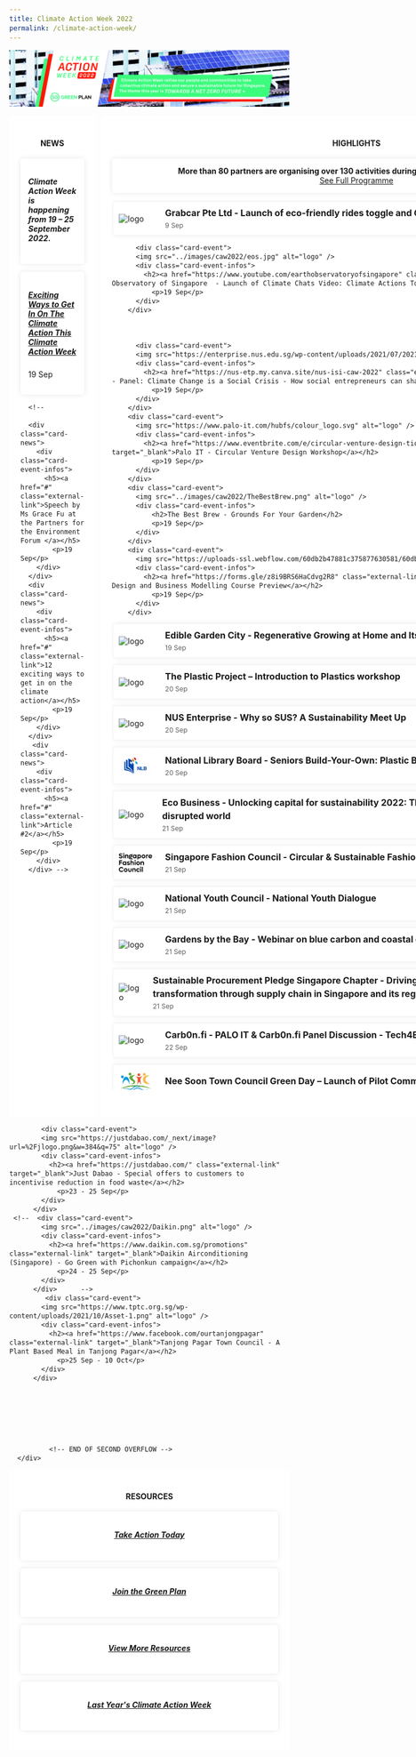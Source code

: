 ```yaml
---
title: Climate Action Week 2022
permalink: /climate-action-week/
---
```


<style>

/* Red #EF3F22, Teal #02B499, Skydark blue #234F71 */

/* Start of offsetting margin to clear space */
.col.is-offset-2, .col.is-offset-2-tablet {
    margin-left: 0;
}

.col.is-8, .col.is-8-tablet {
    flex: 0%;
}
/* End of offsetting margin to clear space */


.grid {
  display: grid;
  gap: 10px;
  grid-template-columns: 2fr 4fr 1fr;
}

.grid h2 {
  /* color: black; */
}
.main {
  background: white;
}

.side {
  background: white;
}

.overflow-container {
  height: 40vh;
  overflow: auto;
  margin-bottom: 2em;
}

.main,
.side {
  padding: 20px;
  border-radius: 5px
  margin: 10px 10px;
}

/* Cards */

.card-news {
  overflow: hidden;
  /* height: 200px; */
  background: white;
  box-shadow: 0 0 10px rgba(0,0,0,0.1);
  display: flex;
  flex-direction: column;
  border-radius: 5px;
  align-items: center;
  padding: 1em;
  max-width: auto;
  margin: 0em 0em 1em 0em;
}

.card-event {
  overflow: hidden;
  height: auto;
  background: white;
  box-shadow: 0 0 10px rgba(0,0,0,0.1);
  display: flex;
  border-radius: 5px;
  align-items: center;
  margin: 0.2em 1em 1em 0.2em;
}

.card-event img {
  height: 100%;
  width: 60px;
  object-fit: cover;
  margin: 10px;
}

.card-event h2 {
  font-size: 16px;
  font-weight: bold;
  margin: 0px 0px 0px 5px;
  line-height: 1.5;
}

.card-event p {
  font-size: 12px;
  line-height: 1.5;
  opacity: .7;
  margin: 2px 0px 0px 5px;
}

.card-event a {
  text-decoration:none;
}

.card-event .card-event-infos {
  padding: 8px;
}


.card-banner {
  background-size: cover;
  background-position: center;
  height: auto;
  margin-left: 1em;
  display: flex;
  flex-flow: column;
  padding: 0em 7em 1em 6em;
  justify-content: center;
  align-items: center;
  color: white;
  font-size: 1.2em;
  /* font-weight: bold; */
  text-shadow: 1px 1px 3px rgba(0,0,0,0.8);
  border-radius: 5px;
  box-shadow: 0 0 5px rgba(0,0,0,0.2);
}

.card-banner > h3 {
  font-size: 2.8em;
  padding: 0.3em;
  justify-content: center;
  align-items: center;
  line-height: 0.8;
  color: white;
  text-shadow: 1px 1px 3px rgba(0,0,0,0.5);
}

/* To hide title breadcrumb banner and right icons */
.bp-section.is-small.bp-section-pagetitle {
  display: none;
}

#main-content > section:nth-child(2) > div > div > div.col.is-1.has-float-btns.is-position-relative.is-hidden-touch {
  display: none;
}


/* Media screening */
@media(max-width: 600px){
  .grid {
    grid-template-columns: 1fr;
  }
  .card-banner {
      padding: 0em 1em 1em 1em;
  }
}

</style>



<!-------------------------------------------- START OF HTML ------------------------------------------->

<a href="/resources/CAW2022.pdf"><img src="../images/caw2022/cawbanner2022-2.jpg" alt="climate action week"></a>

<div class="grid">
<!-- NEWS -->

  <article class="main">
    <h4><strong><center>NEWS</center></strong></h4>
      <div class="card-news">
        <div class="card-event-infos">
          <h5>Climate Action Week is happening from 19 – 25 September 2022.</h5>
        </div>
      </div>
            <div class="card-news">
        <div class="card-event-infos">
          <h5><a href="https://greenplan.medium.com/exciting-ways-to-get-in-on-the-climate-action-this-climate-action-week-fe5a00899c89" class="external-link">Exciting Ways to Get In On The Climate Action This Climate Action Week</a></h5>
            <p>19 Sep</p>
        </div>
      </div>
      
      <!--

      <div class="card-news">
        <div class="card-event-infos">
          <h5><a href="#" class="external-link">Speech by Ms Grace Fu at the Partners for the Environment Forum </a></h5>
            <p>19 Sep</p>
        </div>
      </div>
      <div class="card-news">
        <div class="card-event-infos">
          <h5><a href="#" class="external-link">12 exciting ways to get in on the climate action</a></h5>
            <p>19 Sep</p>
        </div>
      </div>
       <div class="card-news">
        <div class="card-event-infos">
          <h5><a href="#" class="external-link">Article #2</a></h5>
            <p>19 Sep</p>
        </div>
      </div> -->  
  </article>

<!-- EVENTS -->

  <section class="side">
    <h4><strong><center>HIGHLIGHTS</center></strong></h4>
        <div class="card-news">
            <div class="card-event-infos" style="display: flex; justify-content:center; flex-direction: column; text-align: center; margin-bottom: 0px;">
                <strong>More than 80 partners are organising over 130 activities during Climate Action Week this year!</strong>
              <a class="button_caw" href="../images/caw2022/CAW_Events_2022.pdf" target="_blank">See Full Programme</a>
            </div>
        </div>
      <div class="overflow-container">  
         <div class="card-event">
          <img src="https://assets.grab.com/wp-content/uploads/sites/4/2021/04/15151634/Grab_Logo_2021.jpg" alt="logo" />
          <div class="card-event-infos">
            <h2>Grabcar Pte Ltd - Launch of eco-friendly rides toggle and Green Programme for Grab Food</h2>
              <p>9 Sep</p>
          </div>
        </div>    
          
          <div class="card-event">
          <img src="../images/caw2022/eos.jpg" alt="logo" />
          <div class="card-event-infos">
            <h2><a href="https://www.youtube.com/earthobservatoryofsingapore" class="external-link" target="_blank">Earth Observatory of Singapore  - Launch of Climate Chats Video: Climate Actions Towards a Net Zero Future</a></h2>
              <p>19 Sep</p>
          </div>
        </div>    
          
     
          
          <div class="card-event">
          <img src="https://enterprise.nus.edu.sg/wp-content/uploads/2021/07/2021-NUS-Enterprise-logo.png" alt="logo" />
          <div class="card-event-infos">
            <h2><a href="https://nus-etp.my.canva.site/nus-isi-caw-2022" class="external-link" target="_blank">NUS Enterprise - Panel: Climate Change is a Social Crisis - How social entrepreneurs can shape the climate response</a></h2>
              <p>19 Sep</p>
          </div>
        </div>                  
        <div class="card-event">
          <img src="https://www.palo-it.com/hubfs/colour_logo.svg" alt="logo" />
          <div class="card-event-infos">
            <h2><a href="https://www.eventbrite.com/e/circular-venture-design-tickets-408036326637" class="external-link" target="_blank">Palo IT - Circular Venture Design Workshop</a></h2>
              <p>19 Sep</p>
          </div>
        </div>
        <div class="card-event">
          <img src="../images/caw2022/TheBestBrew.png" alt="logo" />
          <div class="card-event-infos">
              <h2>The Best Brew - Grounds For Your Garden</h2>
              <p>19 Sep</p>
          </div>
        </div>
        <div class="card-event">
          <img src="https://uploads-ssl.webflow.com/60db2b47881c375877630581/60dbd88f5e81e34de90c5609_logo.png" alt="logo" />
          <div class="card-event-infos">
            <h2><a href="https://forms.gle/z8i9BRS6HaCdvg2R8" class="external-link" target="_blank">Chemistry - Circular Design and Business Modelling Course Preview</a></h2>
              <p>19 Sep</p>
          </div>
        </div>
  <div class="card-event">
          <img src="https://cdn-images.kontinentalist.com/kontinentalist-story-asset-1603358578.png" alt="logo" /> 
          <div class="card-event-infos">
            <h2><a href="https://docs.google.com/forms/d/e/1FAIpQLSfULliF2WJiujqRfQMbKFmkcYcdxpuXKJtFVGd1AKxZo8Npyg/viewform" class="external-link" target="_blank">Edible Garden City - Regenerative Growing at Home and Its Benefits</a></h2>
              <p>19 Sep</p>
          </div>
        </div>
       <div class="card-event">
          <img src="https://static.wixstatic.com/media/7fafc4_8291994d39094a4499f2d812c6ebc44e~mv2.png/v1/crop/x_21,y_42,w_2797,h_2720/fill/w_270,h_262,al_c,q_85,usm_0.66_1.00_0.01,enc_auto/TPP-Crabby-(-NO-BG).png" alt="logo" />
          <div class="card-event-infos">
            <h2><a href="https://www.theplasticproject.sg/program" class="external-link" target="_blank">The Plastic Project – Introduction to Plastics workshop</a></h2>
              <p>20 Sep</p>
          </div>
          </div>
        <div class="card-event">
          <img src="https://enterprise.nus.edu.sg/wp-content/uploads/2021/07/2021-NUS-Enterprise-logo.png" alt="logo" />
          <div class="card-event-infos">
            <h2><a href="https://nus-etp.my.canva.site/nus-isi-caw-2022" class="external-link" target="_blank">NUS Enterprise - Why so SUS? A Sustainability Meet Up</a></h2>
              <p>20 Sep</p>
          </div>
        </div>   
        <div class="card-event">
          <img src="../images/caw2022/nlb.jpg" alt="logo" />
          <div class="card-event-infos">
            <h2><a href="https://www.eventbrite.sg/e/seniors-build-your-own-plastic-bottle-art-registration-415872143777" class="external-link" target="_blank">National Library Board - Seniors Build-Your-Own: Plastic Bottle Art</a></h2>
              <p>20 Sep</p>
          </div>
        </div>           
        <div class="card-event">
          <img src="https://global-uploads.webflow.com/5cb6a396e13945f2ca46a56f/5d1c2b355ed8a978c6ca57b6_EB%20Logo-trans-p-500.png" alt="logo" />
          <div class="card-event-infos">
            <h2><a href="https://events.eco-business.com/flagship-events/unlocking-capital-for-sustainability-2022#about" class="external-link" target="_blank">Eco Business - Unlocking capital for sustainability 2022: The role of sustainable finance in a disrupted world</a></h2>
              <p>21 Sep</p>
          </div>
        </div>
        <div class="card-event">
          <img src="../images/caw2022/sfc.jpg" alt="logo" />
          <div class="card-event-infos">
            <h2><a href="https://bethechange.fashion/" class="external-link" target="_blank">Singapore Fashion Council - Circular & Sustainable Fashion Virtual Seminar</a></h2>
              <p>21 Sep</p>
          </div>
        </div>
        <div class="card-event">
          <img src="https://www.nyc.gov.sg/-/media/mccy/projects/nyc/images/logos/nyc_logo.png" alt="logo"/>
          <div class="card-event-infos">
            <h2><a href="https://www.nyc.gov.sg/en/initiatives/programmes/national-youth-dialogues" class="external-link" target="_blank">National Youth Council - National Youth Dialogue</a></h2>
              <p>21 Sep</p>
          </div>
        </div>
        <div class="card-event">
          <img src="https://cdn.shopify.com/s/files/1/0263/9711/4425/files/GBTB_grey_landscape_logo_360x.png?v=1635390381" alt="logo" />
          <div class="card-event-infos">
            <h2><a href="https://www.gardensbythebay.com.sg/en/things-to-do/calendar-of-events/wonderful-wetlands.html" class="external-link" target="_blank">Gardens by the Bay - Webinar on blue carbon and coastal ecosystems</a></h2>
              <p>21 Sep</p>
          </div>
        </div>
        <div class="card-event">
          <img src="https://img.evbuc.com/https%3A%2F%2Fcdn.evbuc.com%2Fimages%2F345282539%2F477804790849%2F1%2Foriginal.20220831-071855?w=800&auto=format%2Ccompress&q=75&sharp=10&rect=290%2C0%2C878%2C439&s=4b51476c5830d35b8ef36e66c1bfd2c1" alt="logo" />
          <div class="card-event-infos">
            <h2><a href="https://www.eventbrite.sg/e/driving-carbon-reduction-sustainable-transformation-through-supply-chain-tickets-411075657357" class="external-link" target="_blank">Sustainable Procurement Pledge Singapore Chapter - Driving carbon reduction and sustainable transformation through supply chain in Singapore and its region</a></h2>
              <p>21 Sep</p>
          </div>
        </div>
        <div class="card-event">
          <img src="https://carb0nfi.notion.site/image/https%3A%2F%2Fs3-us-west-2.amazonaws.com%2Fsecure.notion-static.com%2F7ed21bec-4283-4b29-ac56-b057ddb28edd%2FHorizontal_Logo_Carb0n.fi.jpg?table=block&id=f5c20ce3-81c8-4a48-b240-e72952a190ed&spaceId=2f3da455-5cf6-4124-be31-6d0ba08b3d36&width=1340&userId=&cache=v2" alt="logo" />
          <div class="card-event-infos">
            <h2><a href="https://bit.ly/3pZNfaY" class="external-link" target="_blank">Carb0n.fi - PALO IT & Carb0n.fi Panel Discussion - Tech4Earth: Friend or Foe?</a></h2>
              <p>22 Sep</p>
          </div>
        </div>
        <div class="card-event">
          <img src="../images/caw2022/nstc.jpg" alt="logo" />
          <div class="card-event-infos">
            <h2>Nee Soon Town Council Green Day – Launch of Pilot Community Library</h2>
              <p>22 Sep</p>
          </div>
        </div>          
        <div class="card-event">
          <img src="https://www.nea.gov.sg/images/default-source/about-us/nea-logo.png" alt="logo" />
          <div class="card-event-infos">
            <h2><a href="http://go.gov.sg/caw2022tour" class="external-link" target="_blank">National Environment Agency - Visit to Tuas South Incineration Plant</a></h2>
              <p>23 Sep</p>
          </div>
        </div>           
        <div class="card-event">
          <img src="https://enterprise.nus.edu.sg/wp-content/uploads/2021/07/2021-NUS-Enterprise-logo.png" alt="logo" />
          <div class="card-event-infos">
            <h2><a href="https://nus-etp.my.canva.site/nus-isi-caw-2022" class="external-link" target="_blank">NUS Enterprise - Debate on innovation to reverse the effects of climate change</a></h2>
              <p>23 Sep</p>
          </div>
        </div>              
        <div class="card-event">
          <img src="../images/caw2022/ntu-green-sparks.png" alt="logo" />
          <div class="card-event-infos">
            <h2><a href="https://docs.google.com/forms/d/e/1FAIpQLSd_08MGKOHLZBQwPnl2wMg6y5ExYKwILgFBR5gJIzcu9fpjFQ/viewform?usp=pp_url" class="external-link" target="_blank">NTU GreenSparks - Climate Justice Dialogue</a></h2>
              <p>23 Sep</p>
          </div>
        </div>
        <div class="card-event">
          <img src="https://www.smu.edu.sg/themes/smubase_4g/svg/logo-d-smu.svg" alt="logo" />
          <div class="card-event-infos">
            <h2><a href="https://www.smusa.sg/sustainability" class="external-link" target="_blank">Singapore Management University - Fireside Chat: Towards Net Zero</a></h2>
              <p>23 Sep</p>
          </div>
        </div>                
        <div class="card-event">
          <img src="https://carb0nfi.notion.site/image/https%3A%2F%2Fs3-us-west-2.amazonaws.com%2Fsecure.notion-static.com%2F7ed21bec-4283-4b29-ac56-b057ddb28edd%2FHorizontal_Logo_Carb0n.fi.jpg?table=block&id=f5c20ce3-81c8-4a48-b240-e72952a190ed&spaceId=2f3da455-5cf6-4124-be31-6d0ba08b3d36&width=1340&userId=&cache=v2" alt="logo" />
          <div class="card-event-infos">
            <h2><a href="https://bit.ly/3pZNfaY" class="external-link" target="_blank">Carb0n.fi - The Plastic Project Singapore Workshop and the InOut Atelier Terrarium Workshop</a></h2>
              <p>23 Sep</p>
          </div>
        </div>
        <div class="card-event">
          <img src="../images/caw2022/OurGreenMOCA.png" alt="logo" />
          <div class="card-event-infos">
            <h2><a href="https://bit.ly/cleancairnhill" class="external-link" target="_blank">Our Green MoCa (Moulmein-Cairnhill) - Keep Pek Kio Clean Exhibition and Keep Cairnhill Clean Event</a></h2>
              <p>24 Sep</p>
          </div>
        </div>
        <div class="card-event">
          <img src="https://upload.wikimedia.org/wikipedia/en/thumb/a/a9/City_Developments_Limited_logo_-_text_bottom.svg/1200px-City_Developments_Limited_logo_-_text_bottom.svg.png" alt="logo" />
          <div class="card-event-infos">
            <h2><a href="http://cdlsustainability.com/flagship-3p-initiatives/youth4climate-festival/" class="external-link" target="_blank">City Developments Limited - Youth4Climate Concert</a></h2>
              <p>24 Sep</p>
          </div>
        </div>
          <div class="card-event">
          <img src="https://www.palo-it.com/hubfs/colour_logo.svg" />
          <div class="card-event-infos">
            <h2><a href="https://www.eventbrite.sg/e/climate-fresk-palo-it-climate-action-week-tickets-403330050037" class="external-link" target="_blank">Palo-IT Singapore - Climate Fresk Workshop (for adults & kids)</a></h2>
              <p>24 Sep</p>
          </div>
        </div>

         <div class="card-event">
          <img src="https://www.palo-it.com/hubfs/colour_logo.svg"  alt="logo" />
          <div class="card-event-infos">
            <h2><a href="https://www.eventbrite.sg/e/digital-collage-palo-it-climate-action-week-tickets-401549925637" class="external-link" target="_blank">Palo-IT Singapore - Digital Collage Workshop</a></h2>
              <p>24 Sep</p>
          </div>
        </div>
        <div class="card-event">
          <img src="https://groundupinitiative.org/wp-content/uploads/2020/12/GUIlogo_med-257x300.png" alt="logo" />
          <div class="card-event-infos">
            <h2><a href="https://docs.google.com/forms/d/e/1FAIpQLSe_rRD9fqjhec93YgaQH49Z1Qlh47Gf71SasdzCQH0og3jQZA/viewform" class="external-link" target="_blank">Ground-Up Initiative - Balik Kampung @ Ground-Up Initiative - Farming activities</a></h2>
              <p>24 Sep</p>
          </div>
        </div>
        <div class="card-event">
          <img src="../images/caw2022/sfc.jpg" alt="logo" />
          <div class="card-event-infos">
            <h2><a href="https://bethechange.fashion/" class="external-link" target="_blank">Singapore Fashion Council - Upcycling Workshop</a></h2>
              <p>24 Sep</p>
          </div>
        </div>
          <div class="card-event">
          <img src="https://cdn.shopify.com/s/files/1/0263/9711/4425/files/GBTB_grey_landscape_logo_360x.png?v=1635390381" alt="logo" />
          <div class="card-event-infos">
            <h2><a href="https://www.gardensbythebay.com.sg/en/things-to-do/calendar-of-events/wonderful-wetlands.html" class="external-link" target="_blank">Gardens by the Bay - Mangrove monitoring</a></h2>
              <p>24 Sep</p>
          </div>
        </div>          

         <div class="card-event">
          <img src="https://www.sportsingapore.gov.sg/assets/ssccorporate/img/site-logo.jpg"  alt="logo" />
          <div class="card-event-infos">
            <h2>Sport Singapore - Shoe Recycling Drive at Hougang Sport Centre</h2>
              <p>24 Sep</p>
          </div>
        </div>
        <div class="card-event">
          <img src="../images/caw2022/westcoastdivision.jpg" alt="logo" />
          <div class="card-event-infos">
            <h2>West Coast Constituency Office - Cash-For-Trash @ West Coast Heights RN</h2>
              <p>24 Sep</p>
          </div>
        </div>
        <div class="card-event">
          <img src="../images/caw2022/westcoastdivision.jpg" alt="logo" />
          <div class="card-event-infos">
            <h2><a href="https://go.gov.sg/succulent24sep2022" class="external-link" target="_blank">West Coast Constituency Office - Succulent in an Open Terrarium Workshop</a></h2>
              <p>24 Sep</p>
          </div>
        </div>
          <div class="card-event">
          <img src="../images/caw2022/westcoastdivision.jpg" alt="logo" />
          <div class="card-event-infos">
            <h2><a href="https://go.gov.sg/cw24sep2022" class="external-link" target="_blank">West Coast Constituency Office - Confidence on Wheels Programme</a></h2>
              <p>24 Sep</p>
          </div>
        </div>

         <div class="card-event">
          <img src="../images/caw2022/westcoastdivision.jpg"  alt="logo" />
          <div class="card-event-infos">
            <h2><a href="https://go.gov.sg/owclstorytelling-westcoastcc" class="external-link" target="_blank">West Coast Constituency Office - Hybrid Storytelling by Our West Coast Library (OWCL) - Little Turtle and the Sea by Becky Davies</a></h2>
              <p>24 Sep</p>
          </div>
        </div> 
 
          
           <!-- FIRST OVERFLOW FOR WEEK-LONG EVENTS -->       
        </div>
      
      
      
        <!-- SECOND OVERFLOW FOR WEEK-LONG EVENTS -->
        <h4><strong><center>WEEK-LONG EVENTS</center></strong></h4>
          <div class="overflow-container">
        <div class="card-event">
            <img src="../images/caw2022/capitaland.jpg" alt="logo" />
            <div class="card-event-infos">
              <h2><a href="https://www.capitaland.com/sg/malls/rafflescity/en/ProjectGreen.html" class="external-link" target="_blank">CapitaLand - Project Green</a></h2>
                <p>8 Jul - 25 Sep</p>
            </div>
          </div>    
              
          <div class="card-event">
            <img src="https://www.tptc.org.sg/wp-content/uploads/2021/10/Asset-1.png" alt="logo" />
            <div class="card-event-infos">
              <h2><a href="https://www.facebook.com/ourtanjongpagar" class="external-link" target="_blank">Tanjong Pagar Town Council - My Climate Action</a></h2>
                <p>22 Aug - 25 Sep</p>
            </div>
          </div>
          <div class="card-event">
            <img src="https://www.nuh.com.sg/PublishingImages/SiteLogo/nuhlogo.jpg" alt="logo" />
            <div class="card-event-infos">
              <h2><a href="https://www.facebook.com/72582572440/posts/pfbid02AMn9r3pgeVnhKeVX36buGX4K8iAtohQenF3YdzgSjFBi7GWSE2HVJZSSoQYMFWEhl/" class="external-link" target="_blank">National University Hospital (Pharmacy section) - Medication Blisters Recycling</a></h2>
                <p>1 Sep - 13 Oct</p>
            </div>
          </div>       
           <div class="card-event">
            <img src="https://summit.unglobalcompact.sg/wp-content/uploads/2022/06/Summit-2022-_-logo_150DPI.png" alt="logo" />
            <div class="card-event-infos">
              <h2><a href="https://summit.unglobalcompact.sg/smeseries/" class="external-link" target="_blank">Global Compact Network Singapore - GCNS Sustainable SME Series 2022</a></h2>
                <p>7 - 21 Sep</p>
            </div>
          </div> 
                    <div class="card-event">
            <img src="https://www.frasersproperty.com/content/dam/frasersproperty/feature/project/frasers_logos/frasers-logo.png" alt="logo" />
            <div class="card-event-infos">
              <h2><a href="https://www.frasersexperience.com/promotion_detail.php?c=584&desc=Promotions&p=81143&t=fight-food-waste-after-8pm&From=%2Fhappenings.php%3FCategoryID%3D584" class="external-link" target="_blank">Frasers Property - Fight Food Waste After 8 pm</a></h2>
                <p>9 Sep to 31 Oct</p>
            </div>
          </div>    
              
            <div class="card-event">
            <img src="https://www.tptc.org.sg/wp-content/uploads/2021/10/Asset-1.png" alt="logo" />
            <div class="card-event-infos">
              <h2><a href="https://www.facebook.com/ourtanjongpagar" class="external-link" target="_blank">Tanjong Pagar Town Council - Food donation drive with Food From The Heart</a></h2>
                <p>10 - 25 Sep</p>
            </div>
          </div>    
                       <div class="card-event">
          <img src="https://assets.grab.com/wp-content/uploads/sites/4/2021/04/15151634/Grab_Logo_2021.jpg" alt="logo" />
          <div class="card-event-infos">
            <h2>Grabcar Pte Ltd - Green Challenge</h2>
              <p>19 Sep - 16 Oct</p>
          </div>
        </div>   
              
            <div class="card-event">
            <img src="https://justdabao.com/_next/image?url=%2Fjlogo.png&w=384&q=75" alt="logo" />
            <div class="card-event-infos">
              <h2><a href="https://justdabao.com/" class="external-link" target="_blank">Just Dabao - Promote local food suppliers </a></h2>
                <p>19 - 22 Sep</p>
            </div>
          </div>                   
             <div class="card-event">
            <img src="https://www.mzv.cz/public/9c/9e/49/4358907_2678565_titulek_urad_singa_en.png" alt="logo" />
            <div class="card-event-infos">
              <h2><a href="https://www.mzv.cz/singapore/en/culture_and_education/sustainability_film_festival_sg.html" class="external-link" target="_blank">Embassy of the Czech Republic - Sustainability Film Festival</a></h2>
                <p>19 - 22 Sep</p>
            </div>
          </div>                     
           <div class="card-event">
            <img src="https://scontent.fsin10-1.fna.fbcdn.net/v/t1.6435-9/129250748_2081515081984833_7696712044430333319_n.jpg?_nc_cat=105&ccb=1-7&_nc_sid=09cbfe&_nc_ohc=tMIJ6PgV-iQAX_bAPQp&tn=fqcv9lY5zgDS78e6&_nc_ht=scontent.fsin10-1.fna&oh=00_AT8Bae1kJx8kcY747TnY6GRRLLn7kd6HK_YQCRgMgpFMww&oe=6337222B" alt="logo" />
            <div class="card-event-infos">
              <h2><a href="https://forms.gle/aqSE2kUDmJXVKZYs9" class="external-link" target="_blank">Parkroyal Collection Marina Bay, Singapore - Sustainable Building Tour</a></h2>
                <p>19 - 23 Sep</p>
            </div>
          </div>               
             <div class="card-event">
            <img src="https://consumer.huawei.com/etc/designs/huawei-cbg-site/clientlib-campaign-v4/common-v4/images/logo.svg" alt="logo" />
            <div class="card-event-infos">
              <h2><a href="https://www.facebook.com/HuaweiTechSG" class="external-link" target="_blank">Huawei International - Social media campaign</a></h2>
                <p>19 - 23 Sep</p>
            </div>
          </div>               
             <div class="card-event">
            <img src="../images/caw2022/redmart.jpg" alt="logo" />
            <div class="card-event-infos">
              <h2><a href="https://redmart.lazada.sg/#home" class="external-link" target="_blank">Lazada Singapore - RedMart for Climate Action Week Campaign 2022</a></h2>
                <p>19 - 25 Sep</p>
            </div>
          </div>   
               <div class="card-event">
            <img src="../images/caw2022/foodpanda.png" alt="logo" />
            <div class="card-event-infos">
              <h2><a href="https://www.foodpanda.sg/campaigns?url_key=Green-Label-Food-2022" class="external-link" target="_blank">foodpanda - Deals from Green Label merchants</a></h2>
                <p>19 - 25 Sep</p>
            </div>
          </div>               
         <div class="card-event">
            <img src="https://thegreenscout.com/wp-content/uploads/2021/01/cropped-cropped-cropped-TGS-logo-long-1.png" alt="logo" />
            <div class="card-event-infos">
              <h2><a href="http://www.thegreenscout.com" class="external-link" target="_blank">GreenScout - Special climate action challenges on the GreenScout app</a></h2>
                <p>19 - 25 Sep</p>
            </div>
          </div>                 
           <div class="card-event">
            <img src="https://www.susgain.com/wp-content/uploads/2021/05/susGain-Logo_200x200.png" alt="logo" />
            <div class="card-event-infos">
              <h2><a href="https://www.instagram.com/p/Ch9HihiMCYv/" class="external-link" target="_blank">susGain - 'Take Climate Action' App Challenge</a></h2>
                <p>19 - 25 Sep</p>
            </div>
          </div>                
            <div class="card-event">
            <img src="https://justdabao.com/_next/image?url=%2Fjlogo.png&w=384&q=75" alt="logo" />
            <div class="card-event-infos">
              <h2><a href="https://justdabao.com/" class="external-link" target="_blank">Just Dabao - Sustainable habits for community to practise</a></h2>
                <p>19 - 25 Sep</p>
            </div>
          </div>   
            <div class="card-event">
            <img src="https://www.unabiz.com/wp-content/uploads/2019/11/UnaBiz_Black-retina-opt.png" alt="logo" />
            <div class="card-event-infos">
              <h2><a href="http://www.unabiz.com" class="external-link" target="_blank">UnaBiz - Discounts for Green Building Solutions</a></h2>
                <p>19 - 25 Sep</p>
            </div>
          </div>              
             <div class="card-event">
            <img src="https://www.edb.gov.sg/content/dam/edb-cc/company-detail-pages/ey-singapore/EY_logo-300x300.jpg" alt="logo" />
            <div class="card-event-infos">
              <h2>EY - Thought leadership on sustainability</h2>
                <p>19 - 25 Sep</p>
            </div>
          </div>               
              <div class="card-event">
            <img src="http://languageofaroma.com/wp-content/uploads/2019/04/regentlogo.jpg" alt="logo" />
            <div class="card-event-infos">
              <h2>Regent Singapore - Championing green initiatives at Dolcetto @ Regent Singapore</h2>
                <p>19 - 25 Sep</p>
            </div>
          </div>                 
              <!--  <div class="card-event">
            <img src="../images/caw2022/Daikin.png" alt="logo" />
            <div class="card-event-infos">
              <h2><a href="https://www.daikin.com.sg/promotions" class="external-link" target="_blank">Daikin Airconditioning (Singapore) - Social media campaign on energy saving tips</a></h2>
                <p>19 - 25 Sep</p>
            </div>
          </div> -->                
          <div class="card-event">
            <img src="https://www.science.edu.sg/images/default-source/default-album/scs-logo.png?sfvrsn=320be90_0" alt="logo" />
            <div class="card-event-infos">
              <h2><a href="https://www.science.edu.sg/whats-on/exhibitions/energy" class="external-link" target="_blank">Science Centre Board - The Energy Story Exhibition</a></h2>
                <p>19 - 25 Sep</p>
            </div>
          </div>                 
          <div class="card-event">
            <img src="https://www.cgs.gov.sg/images/default-source/default-library/sec-logo.png?sfvrsn=163fd3eb_2" alt="logo" />
            <div class="card-event-infos">
              <h2><a href="https://sec.org.sg/" class="external-link" target="_blank">Singapore Environment Council - Recycling Right</a></h2>
                <p>19 - 25 Sep</p>
            </div>
          </div>                   
           <div class="card-event">
            <img src="https://gt-media-assets.s3.ap-southeast-1.amazonaws.com/images/gt-forge/the-untamed-paths/the_untamed_path_logo.png" alt="logo" />
            <div class="card-event-infos">
              <h2><a href="https://untamed-online.globaltix.com/attraction/naturalist-night-adventure-mangroves-34543" class="external-link" target="_blank">The Untamed Paths - Mangrove Night Walk with Naturalist Guide</a></h2>
                <p>19 - 25 Sep</p>
            </div>
          </div>    
           <div class="card-event">
            <img src="https://gt-media-assets.s3.ap-southeast-1.amazonaws.com/images/gt-forge/the-untamed-paths/the_untamed_path_logo.png" alt="logo" />
            <div class="card-event-infos">
              <h2><a href="https://docs.google.com/forms/d/e/1FAIpQLSfxmh-oQuu6S7HoeOu4CKU9dRsW7giiEzvclLH1kq7W9S-9Ow/viewform" class="external-link" target="_blank">The Untamed Paths - Forest Stream Exploration</a></h2>
                <p>19 - 25 Sep</p>
            </div>
          </div>   
              
        <div class="card-event">
            <img src="https://www.frasersproperty.com/content/dam/frasersproperty/feature/project/frasers_logos/frasers-logo.png" alt="logo" />
            <div class="card-event-infos">
              <h2>Frasers Property - Sustainability corner at NorthPoint City</h2>
                <p>19 - 25 Sep</p>
            </div>
          </div>                
           <div class="card-event">
            <img src="https://www.frasersproperty.com/content/dam/frasersproperty/feature/project/frasers_logos/frasers-logo.png" alt="logo" />
            <div class="card-event-infos">
              <h2>Frasers Property - Green Façade lighting at Century Square</h2>
                <p>19 - 25 Sep</p>
            </div>
          </div>   
            <div class="card-event">
            <img src="../images/caw2022/syca.png" alt="logo" />
            <div class="card-event-infos">
              <h2><a href="https://www.instagram.com/syclimateaction/" class="external-link" target="_blank">Singapore Youth for Climate Action - Climate Bingo & Climate Joy Trivia</a></h2>
                <p>19 - 25 Sep</p>
            </div>
          </div>                
         <div class="card-event">
          <img src="../images/caw2022/cloop.png"  alt="logo" />
          <div class="card-event-infos">
            <h2><a href="https://www.instagram.com/cloop.sg/?hl=en" class="external-link" target="_blank">Cloop - Textile Recycling Bins</a></h2>
              <p>19 - 25 Sep</p>
          </div>
        </div>    
                   <div class="card-event">
          <img src="../images/caw2022/indigo.jpg"  alt="logo" />
          <div class="card-event-infos">
            <h2>Hotel Indigo - Social media campaign, herb seeds giveaway and merchandise discount</h2>
              <p>19 - 25 Sep</p>
          </div>
        </div>        
         <div class="card-event">
          <img src="https://www.smu.edu.sg/themes/smubase_4g/svg/logo-d-smu.svg" alt="logo" />
          <div class="card-event-infos">
            <h2><a href="https://www.smusa.sg/sustainability" class="external-link" target="_blank">Singapore Management University - Book Donation Drive — Old Books, New Stories</a></h2>
              <p>21 - 23 Sep</p>
          </div>
        </div>                 
           <div class="card-event">
          <img src="https://www.smu.edu.sg/themes/smubase_4g/svg/logo-d-smu.svg" alt="logo" />
          <div class="card-event-infos">
            <h2><a href="https://www.smusa.sg/sustainability" class="external-link" target="_blank">Singapore Management University - Pop-up Fashion Waste Recycling Station</a></h2>
              <p>21-23 Sep</p>
          </div>
        </div>              
          <div class="card-event">
          <img src="https://www.smu.edu.sg/themes/smubase_4g/svg/logo-d-smu.svg" alt="logo" />
          <div class="card-event-infos">
            <h2><a href="https://www.smusa.sg/sustainability" class="external-link" target="_blank">Singapore Management University - The Zero Market 
— Booths for Sustainability Products and Activities</a></h2>
              <p>21-23 Sep</p>
          </div>
        </div>                 
              
            <div class="card-event">
            <img src="https://justdabao.com/_next/image?url=%2Fjlogo.png&w=384&q=75" alt="logo" />
            <div class="card-event-infos">
              <h2><a href="https://justdabao.com/" class="external-link" target="_blank">Just Dabao - Special offers to customers to incentivise reduction in food waste</a></h2>
                <p>23 - 25 Sep</p>
            </div>
          </div>                
     <!--  <div class="card-event">
            <img src="../images/caw2022/Daikin.png" alt="logo" />
            <div class="card-event-infos">
              <h2><a href="https://www.daikin.com.sg/promotions" class="external-link" target="_blank">Daikin Airconditioning (Singapore) - Go Green with Pichonkun campaign</a></h2>
                <p>24 - 25 Sep</p>
            </div>
          </div>      -->        
             <div class="card-event">
            <img src="https://www.tptc.org.sg/wp-content/uploads/2021/10/Asset-1.png" alt="logo" />
            <div class="card-event-infos">
              <h2><a href="https://www.facebook.com/ourtanjongpagar" class="external-link" target="_blank">Tanjong Pagar Town Council - A Plant Based Meal in Tanjong Pagar</a></h2>
                <p>25 Sep - 10 Oct</p>
            </div>
          </div>               
            
              
              
              
              
  
    
              <!-- END OF SECOND OVERFLOW -->
      </div>
  </section>

<!-- RESOURCES -->

   <section class="side">
    <h4><strong><center>RESOURCES</center></strong></h4>
      <div class="card-news">
        <div class="card-event-infos">
          <center><h5><a href="https://www.mse.gov.sg/take-action/individuals" class="external-link">Take Action Today</a></h5></center>
        </div>
      </div>
      <div class="card-news">
        <div class="card-event-infos">
          <center><h5><a href="http://greenplan.gov.sg/" class="external-link">Join the Green Plan </a></h5></center>
        </div>
      </div>
      <div class="card-news">
        <div class="card-event-infos">
          <center><h5><a href="https://www.mse.gov.sg/resources/" class="external-link">View More Resources </a></h5></center>
        </div>
      </div>
             <div class="card-news">
        <div class="card-event-infos">
          <center><h5><a href="https://www.mse.gov.sg/climate-action-week-2021/" class="external-link">Last Year's Climate Action Week</a></h5></center>
        </div>
      </div>
  </section>
</div>

